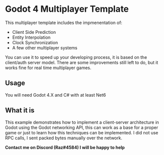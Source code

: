 # Godot 4 Multiplayer Template
This multiplayer template includes the impmenentation of:

- Client Side Prediction
- Entity Interpolation
- Clock Synchronization
- A few other multiplayer systems

You can use it to speed up your developing process, it is based on the client/auth server model.
There are some improvements still left to do, but it works fine for real time multiplayer games.

## Usage
You will need Godot 4.X and C# with at least Net6

## What it is
This example demonstrates how to implement a client-server architecture in Godot using the Godot networking API, this can work as a base for a proper game or just to learn how this techniques can be implemented. I did not use RPC calls, I sent packed bytes manually over the network.

**Contact me on Discord (Raz#4584) I will be happy to help**
